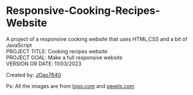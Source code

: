 # Responsive-Cooking-Recipes-Website

<p>A project of a responsive cooking website that uses HTML,CSS and a bit of JavaScript<br>
PROJECT TITLE: Cooking recipes website<br>
PROJECT GOAL: Make a full responsive website<br>
VERSION OR DATE: 11/03/2023</p>
Created by: <a href="https://github.com/JOao7640">JOao7640</a>
<p>Ps: All the images are from <a href="https://app.logo.com/">logo.com</a> and <a href="https://www.pexels.com/pt-br/">pexels.com</a></p>
